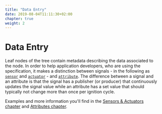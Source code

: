 ```yaml
---
title: "Data Entry"
date: 2019-08-04T11:11:30+02:00
chapter: true
weight: 2
---
```


# Data Entry
Leaf nodes of the tree contain metadata describing the data associated to the node.
In order to help application developers, who are using the specification, it makes a distinction between signals - in the following as [```sensor```](/vehicle_signal_specification/rule_set/data_entry/sensor_actuator) and [```actuator```](/vehicle_signal_specification/rule_set/data_entry/sensor_actuator) - and [```attribute```](/vehicle_signal_specification/rule_set/data_entry/attributes).
The difference between a signal and an attribute is that the signal has
a publisher (or producer) that continuously updates the signal value while an
attribute has a set value that should typically not change more than once per ignition cycle.

Examples and more information you'll find in the [Sensors & Actuators chapter](/vehicle_signal_specification/rule_set/data_entry/sensor_actuator) and [Attributes chapter](/vehicle_signal_specification/rule_set/data_entry/attributes).

